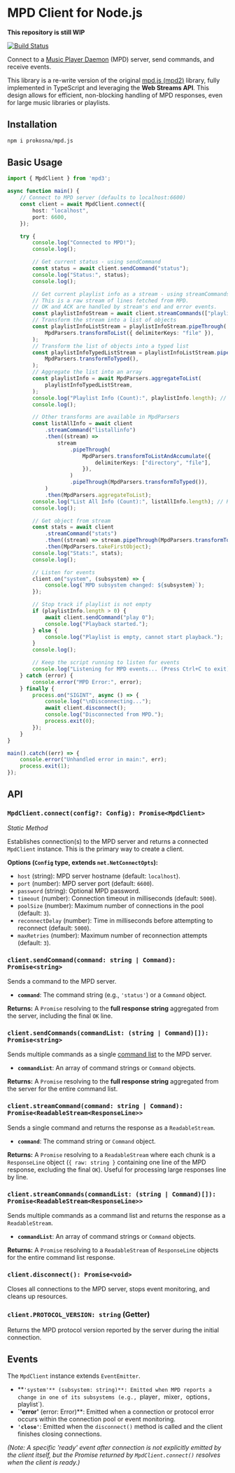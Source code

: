 # MPD Client for Node.js

**This repository is still WIP**

[![Build Status](https://github.com/prokosna/mpd.js/actions/workflows/test.yml/badge.svg)](https://github.com/prokosna/mpd.js/actions/workflows/test.yml)

Connect to a [Music Player Daemon](https://musicpd.org) (MPD) server, send commands, and receive events.

This library is a re-write version of the original [mpd.js (mpd2)](https://github.com/cotko/mpd.js) library, fully implemented in TypeScript and leveraging the **Web Streams API**. This design allows for efficient, non-blocking handling of MPD responses, even for large music libraries or playlists.

## Installation

```bash
npm i prokosna/mpd.js
```

## Basic Usage

```typescript
import { MpdClient } from 'mpd3';

async function main() {
	// Connect to MPD server (defaults to localhost:6600)
	const client = await MpdClient.connect({
		host: "localhost",
		port: 6600,
	});

	try {
		console.log("Connected to MPD!");
        console.log();

		// Get current status - using sendCommand
		const status = await client.sendCommand("status");
		console.log("Status:", status);
        console.log();

		// Get current playlist info as a stream - using streamCommands
		// This is a raw stream of lines fetched from MPD.
		// OK and ACK are handled by stream's end and error events.
		const playlistInfoStream = await client.streamCommands(["playlistinfo"]);
		// Transform the stream into a list of objects
		const playlistInfoListStream = playlistInfoStream.pipeThrough(
			MpdParsers.transformToList({ delimiterKeys: "file" }),
		);
		// Transform the list of objects into a typed list
		const playlistInfoTypedListStream = playlistInfoListStream.pipeThrough(
			MpdParsers.transformToTyped(),
		);
		// Aggregate the list into an array
		const playlistInfo = await MpdParsers.aggregateToList(
			playlistInfoTypedListStream,
		);
		console.log("Playlist Info (Count):", playlistInfo.length); // Result is an array of track objects
        console.log();

		// Other transforms are available in MpdParsers
		const listAllInfo = await client
			.streamCommand("listallinfo")
			.then((stream) =>
				stream
					.pipeThrough(
						MpdParsers.transformToListAndAccumulate({
							delimiterKeys: ["directory", "file"],
						}),
					)
					.pipeThrough(MpdParsers.transformToTyped()),
			)
			.then(MpdParsers.aggregateToList);
		console.log("List All Info (Count):", listAllInfo.length); // Result is an array of track objects
        console.log();

		// Get object from stream
		const stats = await client
			.streamCommand("stats")
			.then((stream) => stream.pipeThrough(MpdParsers.transformToObject()))
			.then(MpdParsers.takeFirstObject);
		console.log("Stats:", stats);
        console.log();

		// Listen for events
		client.on("system", (subsystem) => {
			console.log(`MPD subsystem changed: ${subsystem}`);
		});

		// Stop track if playlist is not empty
		if (playlistInfo.length > 0) {
			await client.sendCommand("play 0");
			console.log("Playback started.");
		} else {
			console.log("Playlist is empty, cannot start playback.");
		}
        console.log();

		// Keep the script running to listen for events
		console.log("Listening for MPD events... (Press Ctrl+C to exit)");
	} catch (error) {
		console.error("MPD Error:", error);
	} finally {
		process.on("SIGINT", async () => {
			console.log("\nDisconnecting...");
			await client.disconnect();
			console.log("Disconnected from MPD.");
			process.exit(0);
		});
	}
}

main().catch((err) => {
	console.error("Unhandled error in main:", err);
	process.exit(1);
});

```

## API

### `MpdClient.connect(config?: Config): Promise<MpdClient>`

*Static Method*

Establishes connection(s) to the MPD server and returns a connected `MpdClient` instance. This is the primary way to create a client.

**Options (`Config` type, extends `net.NetConnectOpts`):**

*   `host` (string): MPD server hostname (default: `localhost`).
*   `port` (number): MPD server port (default: `6600`).
*   `password` (string): Optional MPD password.
*   `timeout` (number): Connection timeout in milliseconds (default: `5000`).
*   `poolSize` (number): Maximum number of connections in the pool (default: `3`).
*   `reconnectDelay` (number): Time in milliseconds before attempting to reconnect (default: `5000`).
*   `maxRetries` (number): Maximum number of reconnection attempts (default: `3`).

### `client.sendCommand(command: string | Command): Promise<string>`

Sends a command to the MPD server.

*   **`command`**: The command string (e.g., `'status'`) or a `Command` object.

**Returns:** A `Promise` resolving to the **full response string** aggregated from the server, including the final `OK` line.

### `client.sendCommands(commandList: (string | Command)[]): Promise<string>`

Sends multiple commands as a single [command list](https://mpd.readthedocs.io/en/latest/protocol.html#command-lists) to the MPD server.

*   **`commandList`**: An array of command strings or `Command` objects.

**Returns:** A `Promise` resolving to the **full response string** aggregated from the server for the entire command list.

### `client.streamCommand(command: string | Command): Promise<ReadableStream<ResponseLine>>`

Sends a single command and returns the response as a `ReadableStream`.

*   **`command`**: The command string or `Command` object.

**Returns:** A `Promise` resolving to a `ReadableStream` where each chunk is a `ResponseLine` object (`{ raw: string }` containing one line of the MPD response, excluding the final `OK`). Useful for processing large responses line by line.

### `client.streamCommands(commandList: (string | Command)[]): Promise<ReadableStream<ResponseLine>>`

Sends multiple commands as a command list and returns the response as a `ReadableStream`.

*   **`commandList`**: An array of command strings or `Command` objects.

**Returns:** A `Promise` resolving to a `ReadableStream` of `ResponseLine` objects for the entire command list response.

### `client.disconnect(): Promise<void>`

Closes all connections to the MPD server, stops event monitoring, and cleans up resources.

### `client.PROTOCOL_VERSION: string` (Getter)

Returns the MPD protocol version reported by the server during the initial connection.

## Events

The `MpdClient` instance extends `EventEmitter`.

*   **`'system'** (subsystem: string)**: Emitted when MPD reports a change in one of its subsystems (e.g., `player`, `mixer`, `options`, `playlist`).
*   **`'error'** (error: Error)**: Emitted when a connection or protocol error occurs within the connection pool or event monitoring.
*   **`'close'`**: Emitted when the `disconnect()` method is called and the client finishes closing connections.

*(Note: A specific 'ready' event after connection is not explicitly emitted by the client itself, but the Promise returned by `MpdClient.connect()` resolves when the client is ready.)*
